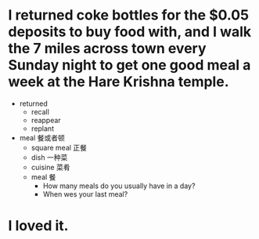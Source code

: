 # I returned coke bottles for the $0.05 deposits to buy food with, and I walk the 7 miles across town every Sunday night to get one good meal a week at the Hare Krishna temple.
- returned
  - recall
  - reappear
  - replant
- meal 餐或者顿
  - square meal 正餐
  - dish 一种菜
  - cuisine 菜肴
  - meal 餐
    - How many meals do you usually have in a day?
    - When wes your last meal?

# I loved it.